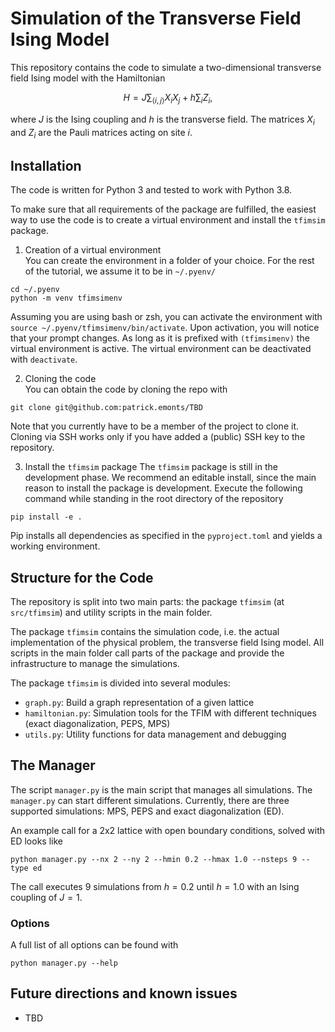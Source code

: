 Simulation of the Transverse Field Ising Model
==============================================

This repository contains the code to simulate a two-dimensional transverse field Ising model with the Hamiltonian

$$
H = J \sum_{\langle i,j \rangle} X_i X_j + h \sum_i Z_i,
$$

where $J$ is the Ising coupling and $h$ is the transverse field. 
The matrices $X_i$ and $Z_i$ are the Pauli matrices acting on site $i$.

## Installation
The code is written for Python 3 and tested to work with Python 3.8.

To make sure that all requirements of the package are fulfilled, the easiest way to use the code is to create a virtual environment and install the `tfimsim` package.

1. Creation of a virtual environment  
You can create the environment in a folder of your choice. 
For the rest of the tutorial, we assume it to be in `~/.pyenv/`
```
cd ~/.pyenv
python -m venv tfimsimenv
```
Assuming you are using bash or zsh, you can activate the environment with `source ~/.pyenv/tfimsimenv/bin/activate`.
Upon activation, you will notice that your prompt changes.
As long as it is prefixed with `(tfimsimenv)` the virtual environment is active.
The virtual environment can be deactivated with `deactivate`.

2. Cloning the code  
You can obtain the code by cloning the repo with
```
git clone git@github.com:patrick.emonts/TBD
```

Note that you currently have to be a member of the project to clone it.
Cloning via SSH works only if you have added a (public) SSH key to the repository.

3. Install the `tfimsim` package
The `tfimsim` package is still in the development phase.
We recommend an editable install, since the main reason to install the package is development.
Execute the following command while standing in the root directory of the repository
```
pip install -e .
```

Pip installs all dependencies as specified in the `pyproject.toml` and yields a working environment.

## Structure for the Code

The repository is split into two main parts: the package `tfimsim` (at `src/tfimsim`) and utility scripts in the main folder.

The package `tfimsim` contains the simulation code, i.e. the actual implementation of the physical problem, the transverse field Ising model.
All scripts in the main folder call parts of the package and provide the infrastructure to manage the simulations.

The package `tfimsim` is divided into several modules:
- `graph.py`: Build a graph representation of a given lattice
- `hamiltonian.py`: Simulation tools for the TFIM with different techniques (exact diagonalization, PEPS, MPS)
- `utils.py`: Utility functions for data management and debugging

## The Manager

The script `manager.py` is the main script that manages all simulations.
The `manager.py` can start different simulations.
Currently, there are three supported simulations: MPS, PEPS and exact diagonalization (ED).

An example call for a 2x2 lattice with open boundary conditions, solved with ED looks like
```
python manager.py --nx 2 --ny 2 --hmin 0.2 --hmax 1.0 --nsteps 9 --type ed
```
The call executes 9 simulations from $h=0.2$ until $h=1.0$ with an Ising coupling of $J=1$.


### Options

A full list of all options can be found with
```
python manager.py --help
```

## Future directions and known issues

- TBD
